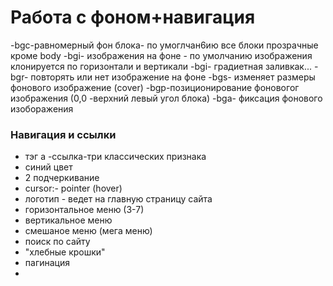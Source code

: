 # Работа с фоном+навигация
-bgc-равномерный фон блока- по умоглчан6ию все блоки прозрачные кроме body
-bgi- изображения на фоне - по умолчанию изображения клонируется по горизонтали и вертикали 
-bgi- градиетная заливкак...
-bgr- повторять или нет изображение на фоне
-bgs- изменяет размеры фонового изображение (cover)
-bgp-позиционирование фоновогог изображения (0,0 -верхний  левый угол блока)
-bga- фиксация фонового изоборажения 

### Навигация и ссылки
- тэг а -ссылка-три классических признака
- синий цвет
- 2 подчеркивание
- cursor:- pointer (hover)
- логотип - ведет на главную страницу сайта
- горизонтальное меню (3-7)
- вертикальное меню
- смешаное меню (мега меню)
- поиск по сайту
- "хлебные крошки"
- пагинация
-  
